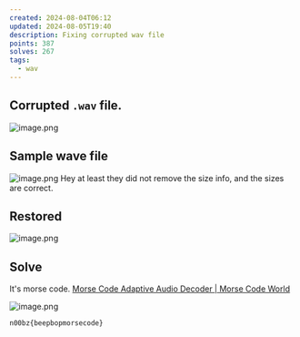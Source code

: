 ```yaml
---
created: 2024-08-04T06:12
updated: 2024-08-05T19:40
description: Fixing corrupted wav file
points: 387
solves: 267
tags:
  - wav
---
```


## Corrupted `.wav` file.
![image.png](https://res.cloudinary.com/kumonochisanaka/image/upload/v1722755514/2024/08/9f547fadf25bc1ea21e55bb78f2cc0ab.png)

## Sample wave file
![image.png](https://res.cloudinary.com/kumonochisanaka/image/upload/v1722755523/2024/08/1c601bf38ad55009a0f28412d02f3b73.png)
Hey at least they did not remove the size info, and the sizes are correct.

## Restored
![image.png](https://res.cloudinary.com/kumonochisanaka/image/upload/v1722755726/2024/08/aa3bde13299afdfeded1935b8dc397e4.png)
## Solve
It's morse code. [Morse Code Adaptive Audio Decoder | Morse Code World](https://morsecode.world/international/decoder/audio-decoder-adaptive.html)

![image.png](https://res.cloudinary.com/kumonochisanaka/image/upload/v1722755766/2024/08/8b2e427c72bdd97c0f88bff0b569b44f.png)

```flag
n00bz{beepbopmorsecode}
```
